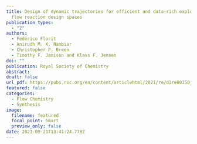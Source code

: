 ```yaml
---
title: Design of dynamic trajectories for efficient and data-rich exploration of
  flow reaction design spaces
publication_types:
  - "2"
authors:
  - Federico Florit
  - Anirudh M. K. Nambiar
  - Christopher P. Breen
  - Timothy F. Jamison and Klavs F. Jensen
doi: ""
publication: Royal Society of Chemistry
abstract: 
draft: false
url_pdf: https://pubs.rsc.org/en/content/articlehtml/2021/re/d1re00350j
featured: false
categories:
  - Flow Chemistry
  - Synthesis
image:
  filename: featured
  focal_point: Smart
  preview_only: false
date: 2021-09-21T13:41:24.778Z
---
```

